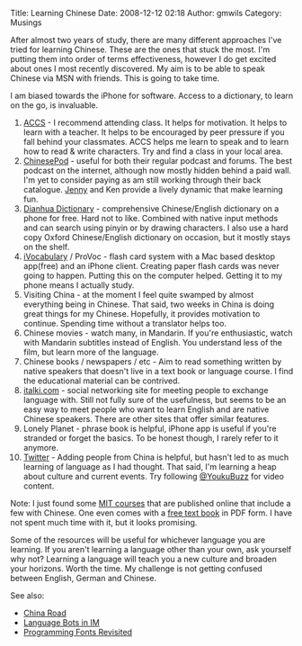 Title: Learning Chinese
Date: 2008-12-12 02:18
Author: gmwils
Category: Musings

After almost two years of study, there are many different approaches
I've tried for learning Chinese. These are the ones that stuck the most.
I'm putting them into order of terms effectiveness, however I do get
excited about ones I most recently discovered. My aim is to be able to
speak Chinese via MSN with friends. This is going to take time.

I am biased towards the iPhone for software. Access to a dictionary, to
learn on the go, is invaluable.

1.  [ACCS][] - I recommend attending class. It helps for motivation. It
    helps to learn with a teacher. It helps to be encouraged by peer
    pressure if you fall behind your classmates. ACCS helps me learn to
    speak and to learn how to read & write characters. Try and find a
    class in your local area.
2.  [ChinesePod][] - useful for both their regular podcast and forums.
    The best podcast on the internet, although now mostly hidden behind
    a paid wall. I'm yet to consider paying as am still working through
    their back catalogue. [Jenny][] and Ken provide a lively dynamic
    that make learning fun.
3.  [Dianhua Dictionary][] - comprehensive Chinese/English dictionary on
    a phone for free. Hard not to like. Combined with native input
    methods and can search using pinyin or by drawing characters. I also
    use a hard copy Oxford Chinese/English dictionary on occasion, but
    it mostly stays on the shelf.
4.  [iVocabulary][] / ProVoc - flash card system with a Mac based
    desktop app(free) and an iPhone client. Creating paper flash cards
    was never going to happen. Putting this on the computer helped.
    Getting it to my phone means I actually study.
5.  Visiting China - at the moment I feel quite swamped by almost
    everything being in Chinese. That said, two weeks in China is doing
    great things for my Chinese. Hopefully, it provides motivation to
    continue. Spending time without a translator helps too.
6.  Chinese movies - watch many, in Mandarin. If you're enthusiastic,
    watch with Mandarin subtitles instead of English. You understand
    less of the film, but learn more of the language.
7.  Chinese books / newspapers / etc - Aim to read something written by
    native speakers that doesn't live in a text book or language course.
    I find the educational material can be contrived.
8.  [italki.com][] - social networking site for meeting people to
    exchange language with. Still not fully sure of the usefulness, but
    seems to be an easy way to meet people who want to learn English and
    are native Chinese speakers. There are other sites that offer
    similar features.
9.  Lonely Planet - phrase book is helpful, iPhone app is useful if
    you're stranded or forget the basics. To be honest though, I rarely
    refer to it anymore.
10. [Twitter][] - Adding people from China is helpful, but hasn't led to
    as much learning of language as I had thought. That said, I'm
    learning a heap about culture and current events. Try following
    [@YoukuBuzz][] for video content.

Note: I just found some [MIT courses][] that are published online that
include a few with Chinese. One even comes with a [free text book][] in
PDF form. I have not spent much time with it, but it looks promising.

Some of the resources will be useful for whichever language you are
learning. If you aren't learning a language other than your own, ask
yourself why not? Learning a language will teach you a new culture and
broaden your horizons. Worth the time. My challenge is not getting
confused between English, German and Chinese.

See also:

-   [China Road][]
-   [Language Bots in IM][]
-   [Programming Fonts Revisited][]

</p>

  [ACCS]: http://home.vicnet.net.au/~accs/MELTMETBL.html
  [ChinesePod]: http://chinesepod.com/
  [Jenny]: http://56minus1.com/2008/11/chats-jenny-zhu/
  [Dianhua Dictionary]: http://www.dianhuadictionary.com/
  [iVocabulary]: http://iphone.chbeer.de/iVocabulary/iVocabulary.html
  [italki.com]: http://www.italki.com/
  [Twitter]: http://twitter.com/gmwils
  [@YoukuBuzz]: http://twitter.com/YoukuBuzz
  [MIT courses]: http://www.core.org.cn/OcwWeb/Foreign-Languages-and-Literatures/index.htm
  [free text book]: http://www.core.org.cn/OcwWeb/Foreign-Languages-and-Literatures/21F-101Spring-2006/Readings/index.htm#Lesson
  [China Road]: http://pseudofish.com/blog/2007/11/20/china-road/
  [Language Bots in IM]: http://pseudofish.com/blog/2008/03/25/language-bots-in-im/
  [Programming Fonts Revisited]: http://pseudofish.com/blog/2008/05/01/programming-fonts-revisited/
